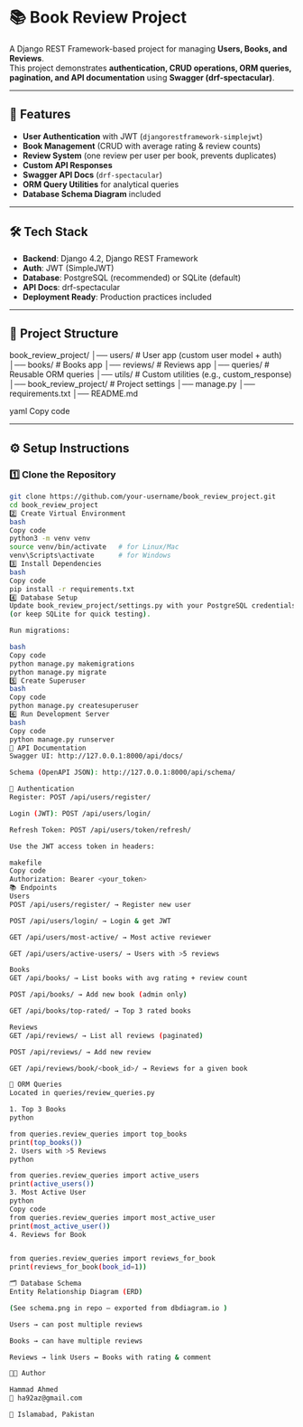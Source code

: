 # 📚 Book Review Project

A Django REST Framework-based project for managing **Users, Books, and Reviews**.  
This project demonstrates **authentication, CRUD operations, ORM queries, pagination, and API documentation** using **Swagger (drf-spectacular)**.

---

## 🚀 Features
- **User Authentication** with JWT (`djangorestframework-simplejwt`)
- **Book Management** (CRUD with average rating & review counts)
- **Review System** (one review per user per book, prevents duplicates)
- **Custom API Responses**
- **Swagger API Docs** (`drf-spectacular`)
- **ORM Query Utilities** for analytical queries
- **Database Schema Diagram** included

---

## 🛠️ Tech Stack
- **Backend**: Django 4.2, Django REST Framework
- **Auth**: JWT (SimpleJWT)
- **Database**: PostgreSQL (recommended) or SQLite (default)
- **API Docs**: drf-spectacular
- **Deployment Ready**: Production practices included

---

## 📂 Project Structure
book_review_project/
│── users/ # User app (custom user model + auth)
│── books/ # Books app
│── reviews/ # Reviews app
│── queries/ # Reusable ORM queries
│── utils/ # Custom utilities (e.g., custom_response)
│── book_review_project/ # Project settings
│── manage.py
│── requirements.txt
│── README.md

yaml
Copy code

---

## ⚙️ Setup Instructions

### 1️⃣ Clone the Repository
```bash
git clone https://github.com/your-username/book_review_project.git
cd book_review_project
2️⃣ Create Virtual Environment
bash
Copy code
python3 -m venv venv
source venv/bin/activate   # for Linux/Mac
venv\Scripts\activate      # for Windows
3️⃣ Install Dependencies
bash
Copy code
pip install -r requirements.txt
4️⃣ Database Setup
Update book_review_project/settings.py with your PostgreSQL credentials
(or keep SQLite for quick testing).

Run migrations:

bash
Copy code
python manage.py makemigrations
python manage.py migrate
5️⃣ Create Superuser
bash
Copy code
python manage.py createsuperuser
6️⃣ Run Development Server
bash
Copy code
python manage.py runserver
📖 API Documentation
Swagger UI: http://127.0.0.1:8000/api/docs/

Schema (OpenAPI JSON): http://127.0.0.1:8000/api/schema/

🔑 Authentication
Register: POST /api/users/register/

Login (JWT): POST /api/users/login/

Refresh Token: POST /api/users/token/refresh/

Use the JWT access token in headers:

makefile
Copy code
Authorization: Bearer <your_token>
📚 Endpoints
Users
POST /api/users/register/ → Register new user

POST /api/users/login/ → Login & get JWT

GET /api/users/most-active/ → Most active reviewer

GET /api/users/active-users/ → Users with >5 reviews

Books
GET /api/books/ → List books with avg rating + review count

POST /api/books/ → Add new book (admin only)

GET /api/books/top-rated/ → Top 3 rated books

Reviews
GET /api/reviews/ → List all reviews (paginated)

POST /api/reviews/ → Add new review

GET /api/reviews/book/<book_id>/ → Reviews for a given book

📝 ORM Queries
Located in queries/review_queries.py

1. Top 3 Books
python

from queries.review_queries import top_books
print(top_books())
2. Users with >5 Reviews
python

from queries.review_queries import active_users
print(active_users())
3. Most Active User
python
Copy code
from queries.review_queries import most_active_user
print(most_active_user())
4. Reviews for Book


from queries.review_queries import reviews_for_book
print(reviews_for_book(book_id=1))

🗂️ Database Schema
Entity Relationship Diagram (ERD)

(See schema.png in repo — exported from dbdiagram.io )

Users → can post multiple reviews

Books → can have multiple reviews

Reviews → link Users ↔ Books with rating & comment

🧑‍💻 Author

Hammad Ahmed
📧 ha92az@gmail.com

📍 Islamabad, Pakistan